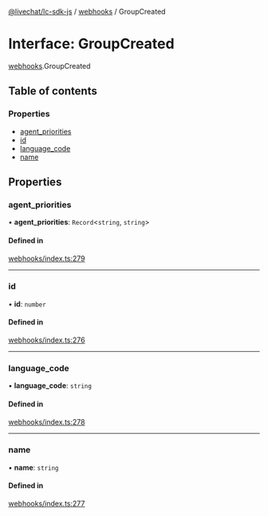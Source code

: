 [@livechat/lc-sdk-js](../README.md) / [webhooks](../modules/webhooks.md) / GroupCreated

# Interface: GroupCreated

[webhooks](../modules/webhooks.md).GroupCreated

## Table of contents

### Properties

- [agent\_priorities](webhooks.GroupCreated.md#agent_priorities)
- [id](webhooks.GroupCreated.md#id)
- [language\_code](webhooks.GroupCreated.md#language_code)
- [name](webhooks.GroupCreated.md#name)

## Properties

### agent\_priorities

• **agent\_priorities**: `Record`<`string`, `string`\>

#### Defined in

[webhooks/index.ts:279](https://github.com/livechat/lc-sdk-js/blob/11cc290/src/webhooks/index.ts#L279)

___

### id

• **id**: `number`

#### Defined in

[webhooks/index.ts:276](https://github.com/livechat/lc-sdk-js/blob/11cc290/src/webhooks/index.ts#L276)

___

### language\_code

• **language\_code**: `string`

#### Defined in

[webhooks/index.ts:278](https://github.com/livechat/lc-sdk-js/blob/11cc290/src/webhooks/index.ts#L278)

___

### name

• **name**: `string`

#### Defined in

[webhooks/index.ts:277](https://github.com/livechat/lc-sdk-js/blob/11cc290/src/webhooks/index.ts#L277)
